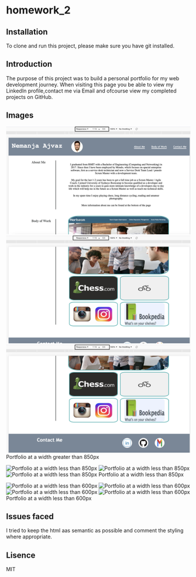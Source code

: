 # homework_2

## Installation

To clone and run this project, please make sure you have git installed.

## Introduction

The purpose of this project was to build a personal portfolio for my web development journey. When visiting this page you be able to view my LinkedIn profile,contact me via Email and ofcourse view my completed projects on GitHub.

## Images
![Portfolio at a width greater than 850px](/asset/images/screenshot/Greater_than_800px_1_of_3.png)
![Portfolio at a width greater than 850px](/asset/images/screenshot/Greater_than_800px_2_of_3.png)
![Portfolio at a width greater than 850px](/asset/images/screenshot/Greater_than_800px_3_of_3.png)
Portfolio at a width greater than 850px 


![Portfolio at a width less than 850px](/asset/images/screenshot/Less_than_851px_1_of_3)
![Portfolio at a width less than 850px](/asset/images/screenshot/Less_than_851px_2_of_3)
![Portfolio at a width less than 850px](/asset/images/screenshot/Less_than_851px_3_of_3)
Portfolio at a width less than 850px 

![Portfolio at a width less than 600px](asset/images/screenshots/Less_than_601px_1_of_4.png)
![Portfolio at a width less than 600px](asset/images/screenshots/Less_than_601px_2_of_4.png)
![Portfolio at a width less than 600px](asset/images/screenshots/Less_than_601px_3_of_4.png)
![Portfolio at a width less than 600px](asset/images/screenshots/Less_than_601px_4_of_4.png)
Portfolio at a width less than 600px 

## Issues faced

I tried to keep the html aas semantic as possible and comment the styling where appropriate.

## Lisence

MIT
